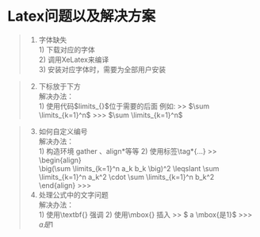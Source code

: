 # Latex问题以及解决方案
>1. 字体缺失\
    1) 下载对应的字体\
    2) 调用XeLatex来编译\
    3) 安装对应字体时，需要为全部用户安装
   
>2. 下标放于下方\
    解决办法：\
     1) 使用代码\$limits_{}\$位于需要的后面 例如:
      >> \$\sum \limits_{k=1}^n\$ 
      >>>  $\sum \limits_{k=1}^n$

>3. 如何自定义编号\
     解决办法：\
      1) 构造环境 gather 、align*等等
      2) 使用标签\tag\*{...}
       >>  \begin{align}\
       \big(\sum \limits_{k=1}^n a_k b_k \big)^2 \leqslant \sum \limits_{k=1}^n a_k^2 \cdot \sum \limits_{k=1}^n b_k^2 \
    \end{align}
    >>> 
>4. 处理公式中的文字问题\
     解决办法：\
      1) 使用\textbf{} 强调
      2) 使用\mbox{} 插入
       >> \$ a \mbox{是1}\$
       >>> $a 是1$
